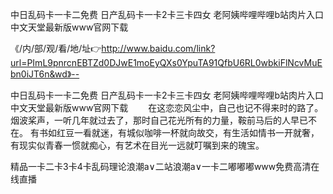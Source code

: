 中日乱码卡一卡二免费
日产乱码卡一卡2卡三卡四女
老阿姨哔哩哔哩b站肉片入口
中文天堂最新版www官网下载


《/内/部/观/看/地/址👉http://www.baidu.com/link?url=PImL9pnrcnEBTZd0DJwE1moEyQXs0YpuTA91QfbU6RL0wbkiFlNcvMuEbn0iJT6n&wd》--

中日乱码卡一卡二免费
日产乱码卡一卡2卡三卡四女
老阿姨哔哩哔哩b站肉片入口
中文天堂最新版www官网下载
　　在这恋恋风尘中，自己也记不得来时的路了。烟波桨声，一听几年就过去了，那时自己花光所有的力量，鞍前马后的人早已不在。
有书如红豆一看就迷，有城似咖啡一杯就向故交，有生活如情书一开就奢，有现实似青春一惯就痴心，有艺术在目光一远就叮嘱到来的瑰宝。





精品一卡二卡3卡4卡乱码理论浪潮a∨二站浪潮a∨一卡二嘟嘟嘟www免费高清在线直播

